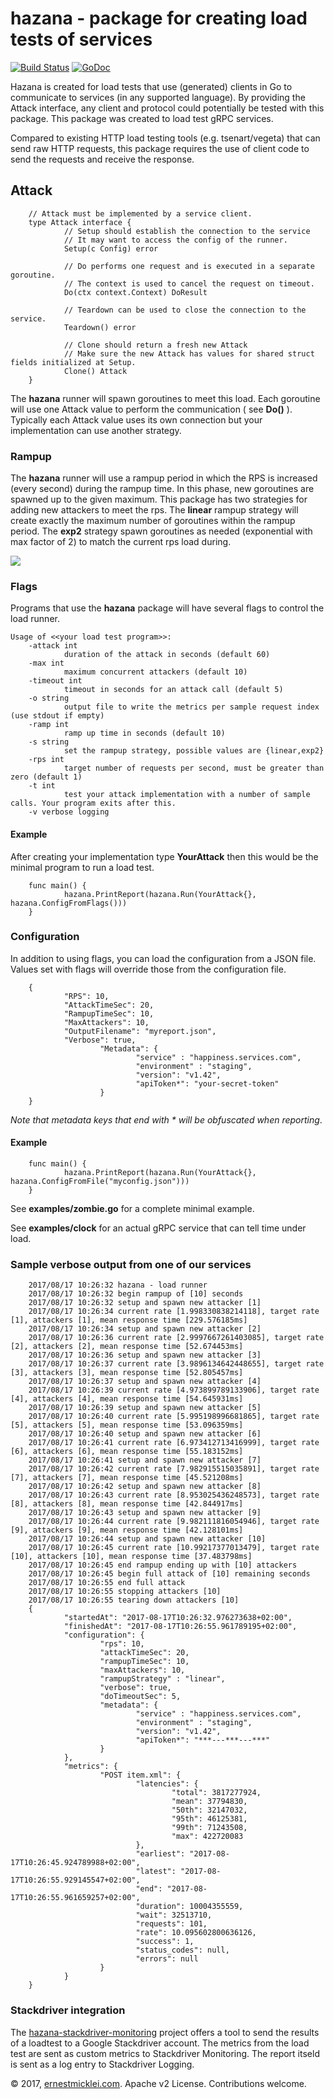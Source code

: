 # hazana - package for creating load tests of services

[![Build Status](https://travis-ci.org/emicklei/hazana.png)](https://travis-ci.org/emicklei/hazana)
[![GoDoc](https://godoc.org/github.com/emicklei/hazana?status.svg)](https://godoc.org/github.com/emicklei/hazana)

Hazana is created for load tests that use (generated) clients in Go to communicate to services (in any supported language).
By providing the Attack interface, any client and protocol could potentially be tested with this package.
This package was created to load test gRPC services.

Compared to existing HTTP load testing tools (e.g. tsenart/vegeta) that can send raw HTTP requests, this package requires the use of client code to send the requests and receive the response.

## Attack

        // Attack must be implemented by a service client.
        type Attack interface {
                // Setup should establish the connection to the service
                // It may want to access the config of the runner.
                Setup(c Config) error

                // Do performs one request and is executed in a separate goroutine.
                // The context is used to cancel the request on timeout.
                Do(ctx context.Context) DoResult

                // Teardown can be used to close the connection to the service.
                Teardown() error

                // Clone should return a fresh new Attack
                // Make sure the new Attack has values for shared struct fields initialized at Setup.
                Clone() Attack
        }
The **hazana** runner will spawn goroutines to meet this load.
Each goroutine will use one Attack value to perform the communication ( see **Do()** ).
Typically each Attack value uses its own connection but your implementation can use another strategy.

### Rampup

The **hazana** runner will use a rampup period in which the RPS is increased (every second) during the rampup time. In this phase, new goroutines are spawned up to the given maximum. This package has two strategies for adding new attackers to meet the rps.
The **linear** rampup strategy will create exactly the maximum number of goroutines within the rampup period. 
The **exp2** strategy spawn goroutines as needed (exponential with max factor of 2) to match the current rps load during.

![](hazana_profile.png)

### Flags

Programs that use the **hazana** package will have several flags to control the load runner.

    Usage of <<your load test program>>:
        -attack int
                duration of the attack in seconds (default 60)
        -max int
                maximum concurrent attackers (default 10)
        -timeout int
                timeout in seconds for an attack call (default 5)
        -o string
                output file to write the metrics per sample request index (use stdout if empty)
        -ramp int
                ramp up time in seconds (default 10)
        -s string
                set the rampup strategy, possible values are {linear,exp2}
        -rps int
                target number of requests per second, must be greater than zero (default 1)
        -t int
                test your attack implementation with a number of sample calls. Your program exits after this.
        -v verbose logging

#### Example

After creating your implementation type **YourAttack** then this would be the minimal program to run a load test.

        func main() {
                hazana.PrintReport(hazana.Run(YourAttack{}, hazana.ConfigFromFlags()))
        }

### Configuration

In addition to using flags, you can load the configuration from a JSON file. Values set with flags will override those from the configuration file.

        {
                "RPS": 10,
                "AttackTimeSec": 20,
                "RampupTimeSec": 10,
                "MaxAttackers": 10,
                "OutputFilename": "myreport.json",
                "Verbose": true,
                        "Metadata": {
                                "service" : "happiness.services.com",
                                "environment" : "staging",
                                "version": "v1.42",
                                "apiToken*": "your-secret-token"
                        }
        }

_Note that metadata keys that end with * will be obfuscated when reporting_. 

#### Example

        func main() {
                hazana.PrintReport(hazana.Run(YourAttack{}, hazana.ConfigFromFile("myconfig.json")))
        }

See **examples/zombie.go** for a complete minimal example.

See **examples/clock** for an actual gRPC service that can tell time under load.

### Sample verbose output from one of our services

        2017/08/17 10:26:32 hazana - load runner
        2017/08/17 10:26:32 begin rampup of [10] seconds
        2017/08/17 10:26:32 setup and spawn new attacker [1]
        2017/08/17 10:26:34 current rate [1.998330838214118], target rate [1], attackers [1], mean response time [229.576185ms]
        2017/08/17 10:26:34 setup and spawn new attacker [2]
        2017/08/17 10:26:36 current rate [2.9997667261403085], target rate [2], attackers [2], mean response time [52.674453ms]
        2017/08/17 10:26:36 setup and spawn new attacker [3]
        2017/08/17 10:26:37 current rate [3.9896134642448655], target rate [3], attackers [3], mean response time [52.805457ms]
        2017/08/17 10:26:37 setup and spawn new attacker [4]
        2017/08/17 10:26:39 current rate [4.973899789133906], target rate [4], attackers [4], mean response time [54.645931ms]
        2017/08/17 10:26:39 setup and spawn new attacker [5]
        2017/08/17 10:26:40 current rate [5.995198996681865], target rate [5], attackers [5], mean response time [53.096359ms]
        2017/08/17 10:26:40 setup and spawn new attacker [6]
        2017/08/17 10:26:41 current rate [6.973412713416999], target rate [6], attackers [6], mean response time [55.183152ms]
        2017/08/17 10:26:41 setup and spawn new attacker [7]
        2017/08/17 10:26:42 current rate [7.982915515035891], target rate [7], attackers [7], mean response time [45.521208ms]
        2017/08/17 10:26:42 setup and spawn new attacker [8]
        2017/08/17 10:26:43 current rate [8.953025436248573], target rate [8], attackers [8], mean response time [42.844917ms]
        2017/08/17 10:26:43 setup and spawn new attacker [9]
        2017/08/17 10:26:44 current rate [9.982111816054946], target rate [9], attackers [9], mean response time [42.128101ms]
        2017/08/17 10:26:44 setup and spawn new attacker [10]
        2017/08/17 10:26:45 current rate [10.99217377013479], target rate [10], attackers [10], mean response time [37.483798ms]
        2017/08/17 10:26:45 end rampup ending up with [10] attackers
        2017/08/17 10:26:45 begin full attack of [10] remaining seconds
        2017/08/17 10:26:55 end full attack
        2017/08/17 10:26:55 stopping attackers [10]
        2017/08/17 10:26:55 tearing down attackers [10]
        {
                "startedAt": "2017-08-17T10:26:32.976273638+02:00",
                "finishedAt": "2017-08-17T10:26:55.961789195+02:00",
                "configuration": {
                        "rps": 10,
                        "attackTimeSec": 20,
                        "rampupTimeSec": 10,
                        "maxAttackers": 10,
                        "rampupStrategy" : "linear",
                        "verbose": true,
                        "doTimeoutSec": 5,
                        "metadata": {
                                "service" : "happiness.services.com",
                                "environment" : "staging",
                                "version": "v1.42",
                                "apiToken*": "***---***---***"
                        }
                },
                "metrics": {
                        "POST item.xml": {
                                "latencies": {
                                        "total": 3817277924,
                                        "mean": 37794830,
                                        "50th": 32147032,
                                        "95th": 46125381,
                                        "99th": 71243508,
                                        "max": 422720083
                                },
                                "earliest": "2017-08-17T10:26:45.924789988+02:00",
                                "latest": "2017-08-17T10:26:55.929145547+02:00",
                                "end": "2017-08-17T10:26:55.961659257+02:00",
                                "duration": 10004355559,
                                "wait": 32513710,
                                "requests": 101,
                                "rate": 10.095602800636126,
                                "success": 1,
                                "status_codes": null,
                                "errors": null
                        }
                }
        }

### Stackdriver integration

The [hazana-stackdriver-monitoring](https://github.com/emicklei/hazana-stackdriver-monitoring) project offers a tool to send the results of a loadtest to a Google Stackdriver account. The metrics from the load test are sent as custom metrics to Stackdriver Monitoring. The report itseld is sent as a log entry to Stackdriver Logging.

© 2017, [ernestmicklei.com](http://ernestmicklei.com).  Apache v2 License. Contributions welcome.
